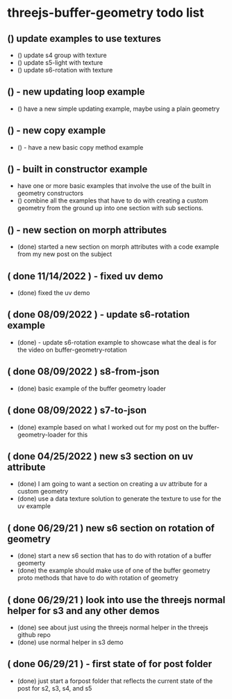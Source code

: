 # threejs-buffer-geometry todo list

## () update examples to use textures
* () update s4 group with texture
* () update s5-light with texture
* () update s6-rotation with texture

## () - new updating loop example
* () have a new simple updating example, maybe using a plain geometry

## () - new copy example
* () - have a new basic copy method example

## () - built in constructor example
* have one or more basic examples that involve the use of the built in geometry constructors
* () combine all the examples that have to do with creating a custom geometry from the ground up into one section with sub sections.

## () - new section on morph attributes
* (done) started a new section on morph attributes with a code example from my new post on the subject

## ( done 11/14/2022 ) - fixed uv demo
* (done) fixed the uv demo

## ( done 08/09/2022 ) - update s6-rotation example
* (done) - update s6-rotation example to showcase what the deal is for the video on buffer-geometry-rotation

## ( done 08/09/2022 ) s8-from-json
* (done) basic example of the buffer geometry loader

## ( done 08/09/2022 ) s7-to-json
* (done) example based on what I worked out for my post on the buffer-geometry-loader for this

## ( done 04/25/2022 ) new s3 section on uv attribute
* (done) I am going to want a section on creating a uv attribute for a custom geometry
* (done) use a data texture solution to generate the texture to use for the uv example

## ( done 06/29/21 ) new s6 section on rotation of geometry
* (done) start a new s6 section that has to do with rotation of a buffer geomerty
* (done) the example should make use of one of the buffer geometry proto methods that have to do with rotation of geometry

## ( done 06/29/21 ) look into use the threejs normal helper for s3 and any other demos
* (done) see about just using the threejs normal helper in the threejs github repo
* (done) use normal helper in s3 demo

## ( done 06/29/21 ) - first state of for post folder
* (done) just start a forpost folder that reflects the current state of the post for s2, s3, s4, and s5